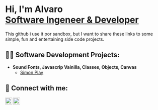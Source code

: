 <h1>Hi, I'm Alvaro <br/><a href="https://github.com/pachalala">Software Ingeneer & Developer</a></h1>

<p>This github i use it por sandbox, but I want to share these links to some simple, fun and entertaining side code projects.</p>

<h2>👨‍💻 Software Development Projects:</h2>

- <b>Sound Fonts, Javascrip Vainilla, Classes, Objects, Canvas</b>
  - [Simon Play](https://github.com/pachalala/SimonPlay)

 

<h2> 🤳 Connect with me:</h2>

[<img align="left" alt="Alvaro Yanes | LinkedIn" width="22px" src="https://cdn.jsdelivr.net/npm/simple-icons@v3/icons/linkedin.svg" />][linkedin]
[<img align="left" alt="Alvaro Yanes | Facebook" width="22px" src="https://cdn.jsdelivr.net/npm/simple-icons@v3/icons/facebook.svg" />][Facebook]
 
[linkedin]: https://www.linkedin.com/in/alvaro-yanes-57567315/
[Facebook]: https://www.facebook.com/pachalala/


<!--
**pachalala/pachalala** is a ✨ _special_ ✨ repository because its `README.md` (this file) appears on your GitHub profile.

Here are some ideas to get you started:

- 🔭 I’m currently working on ...
- 🌱 I’m currently learning ...
- 👯 I’m looking to collaborate on ...
- 🤔 I’m looking for help with ...
- 💬 Ask me about ...
- 📫 How to reach me: ...
- 😄 Pronouns: ...
- ⚡ Fun fact: ...
-->
